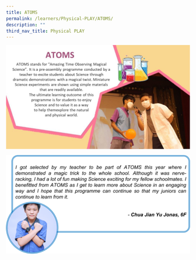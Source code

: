 ```yaml
---
title: ATOMS
permalink: /learners/Physical-PLAY/ATOMS/
description: ""
third_nav_title: Physical PLAY
---
```

![](/images/Key-Prgrammes-in-Science_Atoms-1024x576.jpg)

![](/images/SC-slide5-1024x548.png)